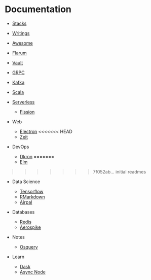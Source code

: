 # Documentation

- [Stacks](../README.md)

- [Writings](./writings.md)

- [Awesome](./awesome-lectures.md)

- [Flarum](./flarum.md)
- [Vault](./vault.md)
- [GRPC](./grpc.md)
- [Kafka](./kafka.md)
- [Scala](./kafka.md)

- [Serverless](./serveless.md)
  - [Fission]('./fission.md')

- Web
  - [Electron](./electron.md)
<<<<<<< HEAD
  - [Zeit](./zeit.md)

- DevOps
  - [Dkron](./drkon.md)
=======
  - [Elm](./elm.md)
>>>>>>> 7f052ab... initial readmes

- Data Science
  - [Tensorflow](./tensorflow.md)
  - [RMarkdown](./rmarkdown.md)
  - [Airpal](./airpal.md)

- Databases
  - [Redis](./databases/redis/readme.md)
  - [Aerospike](./aerospike.md)

- Notes
  - [Osquery](./osquery.md)

- Learn
  - [Dask](./dask.md)
  - [Async Node](./node-async.md)
